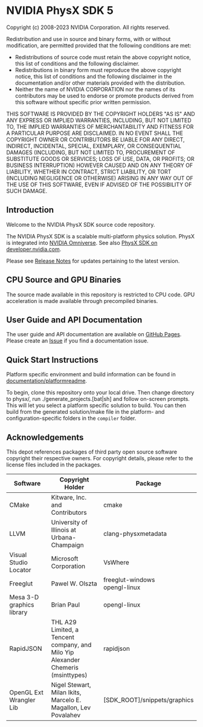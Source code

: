 # NVIDIA PhysX SDK 5

Copyright (c) 2008-2023 NVIDIA Corporation. All rights reserved.

Redistribution and use in source and binary forms, with or without
modification, are permitted provided that the following conditions
are met:

* Redistributions of source code must retain the above copyright
   notice, this list of conditions and the following disclaimer.
* Redistributions in binary form must reproduce the above copyright
   notice, this list of conditions and the following disclaimer in the
   documentation and/or other materials provided with the distribution.
* Neither the name of NVIDIA CORPORATION nor the names of its
   contributors may be used to endorse or promote products derived
   from this software without specific prior written permission.

THIS SOFTWARE IS PROVIDED BY THE COPYRIGHT HOLDERS "AS IS" AND ANY
EXPRESS OR IMPLIED WARRANTIES, INCLUDING, BUT NOT LIMITED TO, THE
IMPLIED WARRANTIES OF MERCHANTABILITY AND FITNESS FOR A PARTICULAR
PURPOSE ARE DISCLAIMED.  IN NO EVENT SHALL THE COPYRIGHT OWNER OR
CONTRIBUTORS BE LIABLE FOR ANY DIRECT, INDIRECT, INCIDENTAL, SPECIAL,
EXEMPLARY, OR CONSEQUENTIAL DAMAGES (INCLUDING, BUT NOT LIMITED TO,
PROCUREMENT OF SUBSTITUTE GOODS OR SERVICES; LOSS OF USE, DATA, OR
PROFITS; OR BUSINESS INTERRUPTION) HOWEVER CAUSED AND ON ANY THEORY
OF LIABILITY, WHETHER IN CONTRACT, STRICT LIABILITY, OR TORT
(INCLUDING NEGLIGENCE OR OTHERWISE) ARISING IN ANY WAY OUT OF THE USE
OF THIS SOFTWARE, EVEN IF ADVISED OF THE POSSIBILITY OF SUCH DAMAGE.

## Introduction

Welcome to the NVIDIA PhysX SDK source code repository.

The NVIDIA PhysX SDK is a scalable multi-platform physics solution. PhysX is integrated into [NVIDIA Omniverse](https://developer.nvidia.com/omniverse). See also [PhysX SDK on developer.nvidia.com](https://developer.nvidia.com/physx-sdk).

Please see [Release Notes](./CHANGELOG.md) for updates pertaining to the latest version.

## CPU Source and GPU Binaries

The source made available in this repository is restricted to CPU code. GPU acceleration is made available through precompiled binaries.

## User Guide and API Documentation

The user guide and API documentation are available on [GitHub Pages](https://nvidia-omniverse.github.io/PhysX/physx/index.html). Please create an [Issue](https://github.com/NVIDIA-Omniverse/PhysX/issues/) if you find a documentation issue.

## Quick Start Instructions

Platform specific environment and build information can be found in [documentation/platformreadme](./documentation/platformreadme).

To begin, clone this repository onto your local drive.  Then change directory to physx/, run ./generate_projects.[bat|sh] and follow on-screen prompts.  This will let you select a platform specific solution to build.  You can then build from the generated solution/make file in the platform- and configuration-specific folders in the ``compiler`` folder.

## Acknowledgements

This depot references packages of third party open source software copyright their respective owners.
For copyright details, please refer to the license files included in the packages.

| Software                  | Copyright Holder                                                                    | Package                          |
|---------------------------|-------------------------------------------------------------------------------------|----------------------------------|
| CMake                     | Kitware, Inc. and Contributors                                                      | cmake                            |
| LLVM                      | University of Illinois at Urbana-Champaign                                          | clang-physxmetadata              |
| Visual Studio Locator     | Microsoft Corporation                                                               | VsWhere                          |
| Freeglut                  | Pawel W. Olszta                                                                     | freeglut-windows<br>opengl-linux |
| Mesa 3-D graphics library | Brian Paul                                                                          | opengl-linux                     |
| RapidJSON                 | THL A29 Limited, a Tencent company, and Milo Yip<br>Alexander Chemeris (msinttypes) | rapidjson                        |
| OpenGL Ext Wrangler Lib   | Nigel Stewart, Milan Ikits, Marcelo E. Magallon, Lev Povalahev                      | [SDK_ROOT]/snippets/graphics     |
